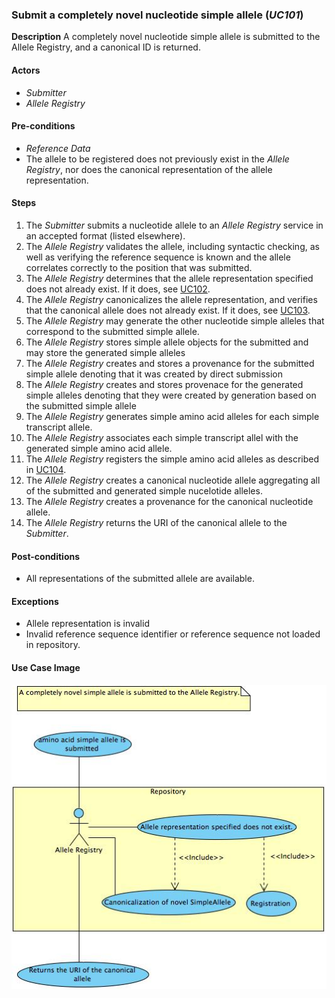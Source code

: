 ### Submit a completely novel nucleotide simple allele (*UC101*)

**Description**
A completely novel nucleotide simple allele is submitted to the Allele Registry, and a canonical ID is returned.

#### Actors

- *Submitter*
- *Allele Registry*

#### Pre-conditions

- *Reference Data*
- The allele to be registered does not previously exist in the *Allele Registry*, nor does the canonical representation of the allele representation.

#### Steps

1. The *Submitter* submits a nucleotide allele to an *Allele Registry* service in an accepted format (listed elsewhere).
2. The *Allele Registry* validates the allele, including syntactic checking, as well as verifying the reference sequence is known and the allele correlates correctly to the position that was submitted.
3. The *Allele Registry* determines that the allele representation specified does not already exist. If it does, see [UC102](./UC102.md).
4. The *Allele Registry* canonicalizes the allele representation, and verifies that the canonical allele does not already exist.  If it does, see [UC103](./UC103.md).
5. The *Allele Registry* may generate the other nucleotide simple alleles that correspond to the submitted simple allele.
6. The *Allele Registry* stores simple allele objects for the submitted and may store the generated simple alleles
7. The *Allele Registry* creates and stores a provenance for the submitted simple allele denoting that it was created by direct submission
8. The *Allele Registry* creates and stores provenace for the generated simple alleles denoting that they were created by generation based on the submitted simple allele
9. The *Allele Registry* generates simple amino acid alleles for each simple transcript allele.
10. The *Allele Registry* associates each simple transcript allel with the generated simple amino acid allele.
11. The *Allele Registry* registers the simple amino acid alleles as described in [UC104](./UC104.md).
12. The *Allele Registry* creates a canonical nucleotide allele aggregating all of the submitted and generated simple nucelotide alleles.
13. The *Allele Registry* creates a provenance for the canonical nucleotide allele.
14. The *Allele Registry* returns the URI of the canonical allele to the *Submitter*.

#### Post-conditions
- All representations of the submitted allele are available.

#### Exceptions

- Allele representation is invalid
- Invalid reference sequence identifier or reference sequence not loaded in repository.

#### Use Case Image

![logo](https://github.com/clingen-data-model/allele-registry/blob/master/images/UC101.jpg)


